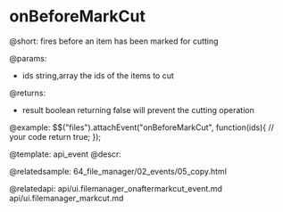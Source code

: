 onBeforeMarkCut
=============


@short:
	fires before an item has been marked for cutting

@params:
- ids		string,array		the ids of the items to cut

@returns:
- result		boolean			returning false will prevent the cutting operation

@example:
$$("files").attachEvent("onBeforeMarkCut", function(ids){
    // your code
    return true;
});

@template:	api_event
@descr:

@relatedsample:
64_file_manager/02_events/05_copy.html

@relatedapi:
api/ui.filemanager_onaftermarkcut_event.md
api/ui.filemanager_markcut.md